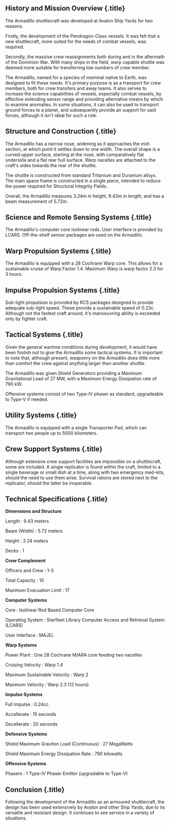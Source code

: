 History and Mission Overview {.title}
----------------------------

The Armadillo shuttlecraft was developed at Avalon Ship Yards for two reasons.

Firstly, the development of the Pendragon-Class vessels. It was felt that a new shuttlecraft, more suited for the needs of combat vessels, was required.

Secondly, the massive crew reassignments both during and in the aftermath of the Dominion War. With many ships in the field, warp capable shuttle was deemed more suitable for transferring low numbers of crew member.

The Armadillo, named for a species of mammal native to Earth, was designed to fit these needs. It's primary purpose is as a transport for crew members, both for crew transfers and away teams. It also serves to increase the science capabilities of vessels, especially combat vessels, by effective extending sensor range and providing alternative means by which to examine anomalies. In some situations, it can also be used to transport ground forces to a planet, and subsequently provide air support for said forces, although it isn't ideal for such a role.

Structure and Construction {.title}
--------------------------

The Armadillo has a narrow nose, widening as it approaches the mid-section, at which point it settles down to one width. The overall shape is a curved upper surface, starting at the nose, with comparatively flat underside and a flat rear hull surface. Warp nacelles are attached to the craft's sides towards the rear of the shuttle.

The shuttle is constructed from standard Tritanium and Duranium alloys. The main space frame is constructed in a single piece, intended to reduce the power required for Structural Integrity Fields.

Overall, the Armadillo measures 3.24m in height, 9.43m in length, and has a beam measurement of 5.72m.

Science and Remote Sensing Systems {.title}
----------------------------------

The Armadillo's computer core isolinear rods. User interface is provided by LCARS. Off-the-shelf sensor packages are used on the Armadillo.

Warp Propulsion Systems {.title}
-----------------------

The Armadillo is equipped with a 28 Cochrane Warp core. This allows for a sustainable cruise of Warp Factor 1.4. Maximum Warp is warp factor 2.3 for 3 hours.

Impulse Propulsion Systems {.title}
--------------------------

Sub-light propulsion is provided by RCS packages designed to provide adequate sub-light speed. These provide a sustainable speed of 0.23c. Although not the fastest craft around, it's manoeuvring ability is exceeded only by fighter craft.

Tactical Systems {.title}
----------------

Given the general wartime conditions during development, it would have been foolish not to give the Armadillo some tactical systems. It is important to note that, although present, weaponry on the Armadillo does little more than comfort the crew against anything larger than another shuttle.

The Armadillo was given Shield Generators providing a Maximum Gravitational Load of 27 MW, with a Maximum Energy Dissipation rate of 790 kW.

Offensive systems consist of two Type-IV phaser as standard, upgradeable to Type-V if needed.

Utility Systems {.title}
---------------

The Armadillo is equipped with a single Transporter Pad, which can transport two people up to 5000 kilometers.

Crew Support Systems {.title}
--------------------

Although extensive crew support facilities are impossible on a shuttlecraft, some are included. A single replicator is found within the craft, limited to a single beverage or small dish at a time, along with two emergency med-kits, should the need to use them arise. Survival rations are stored next to the replicator, should the latter be inoperable.

Technical Specifications {.title}
------------------------

**Dimensions and Structure**

 Length 
:   9.43 meters

 Beam (Width) 
:   5.72 meters

 Height 
:   3.24 meters

 Decks 
:   1

**Crew Complement**

 Officers and Crew 
:   1-3

 Total Capacity 
:   10

 Maximum Evacuation Limit 
:   17

**Computer Systems**

 Core 
:   Isolinear Rod Based Computer Core

 Operating System 
:   Starfleet Library Computer Access and Retrieval System (LCARS)

 User Interface 
:   MAJEL

**Warp Systems**

 Power Plant 
:   One 28 Cochrane M/ARA core feeding two nacelles

 Cruising Velocity 
:   Warp 1.4

 Maximum Sustainable Velocity 
:   Warp 2

 Maximum Velocity 
:   Warp 2.3 (12 hours)

**Impulse Systems**

 Full Impulse 
:   0.24cc

 Accellerate 
:   15 seconds

 Decellerate 
:   20 seconds

**Defensive Systems**

 Shield Maximum Graviton Load (Continuous) 
:   27 MegaWatts

 Shield Maximum Energy Dissipation Rate 
:   790 kilowatts

**Offensive Systems**

 Phasers 
:   1 Type-IV Phaser Emitter (upgradable to Type-V)

Conclusion {.title}
----------

Following the development of the Armadillo as an armoured shuttlecraft, the design has been used extensively by Avalon and other Ship Yards, due to its versatile and resistant design. It continues to see service in a variety of situations.

